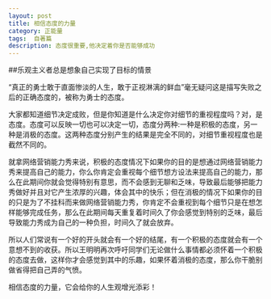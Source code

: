 ```yaml
---
layout: post
title: 相信态度的力量
category: 正能量
tags:  自著篇
description: 态度很重要,他决定着你是否能够成功
---
```


##乐观主义者总是想象自己实现了目标的情景
<p>“真正的勇士敢于直面惨淡的人生，敢于正视淋漓的鲜血”毫无疑问这是描写失败之后的正确态度的，被称为勇士的态度。</p>


<p>大家都知道细节决定成败，但是你知道是什么决定你对细节的重视程度吗？对，是态度。态度可以反映一切也可以决定一切，态度分两种:一种是积极的态度，另一种是消极的态度。这两种态度分别产生的结果是完全不同的，对细节重视程度也是截然不同的。</p>

<p>就拿网络营销能力秀来说，积极的态度情况下如果你的目的是想通过网络营销能力秀来提高自己的能力，你么你肯定会重视每个细节想方设法来提高自己的能力，那么在此期间你就会觉得特别有意思，而不会感到无聊和乏味，导致最后能够把能力秀做好并且对它产生浓厚的兴趣，体会其中的快乐；但在消极的情况下如果你的目的只是为了不挂科而来做网络营销能力秀，你肯定不会重视到每个细节只是在想怎样能够完成任务，那么在此期间每天重复着时间久了你会感觉到特别的乏味，最后导致能力秀成为自己的一种负担，时间久了就会放弃。</p>

<p>所以人们常说有一个好的开头就会有一个好的结尾，有一个积极的态度就会有一个意想不到的收获。所以王明明再次呼吁同学们无论做什么事情都必须怀着一个积极的态度去做，这样你才会感觉到其中的乐趣，如果怀着消极的态度，那么你干脆别做省得把自己弄的气愤。</p>


<p>相信态度的力量，它会给你的人生观增光添彩！</p>